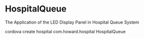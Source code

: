 # HospitalQueue
The Application of the LED Display Panel in Hospital Queue System


cordova create hospital com.howard.hospital HospitalQueue